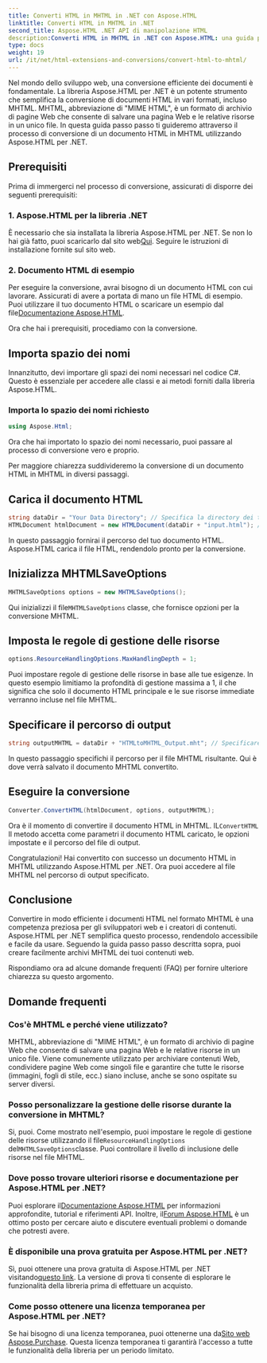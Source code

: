 ```yaml
---
title: Converti HTML in MHTML in .NET con Aspose.HTML
linktitle: Converti HTML in MHTML in .NET
second_title: Aspose.HTML .NET API di manipolazione HTML
description:Converti HTML in MHTML in .NET con Aspose.HTML: una guida passo passo per un'archiviazione efficiente dei contenuti Web. Scopri come utilizzare Aspose.HTML per .NET per creare archivi MHTML.
type: docs
weight: 19
url: /it/net/html-extensions-and-conversions/convert-html-to-mhtml/
---
```


Nel mondo dello sviluppo web, una conversione efficiente dei documenti è fondamentale. La libreria Aspose.HTML per .NET è un potente strumento che semplifica la conversione di documenti HTML in vari formati, incluso MHTML. MHTML, abbreviazione di "MIME HTML", è un formato di archivio di pagine Web che consente di salvare una pagina Web e le relative risorse in un unico file. In questa guida passo passo ti guideremo attraverso il processo di conversione di un documento HTML in MHTML utilizzando Aspose.HTML per .NET.

## Prerequisiti

Prima di immergerci nel processo di conversione, assicurati di disporre dei seguenti prerequisiti:

### 1. Aspose.HTML per la libreria .NET

 È necessario che sia installata la libreria Aspose.HTML per .NET. Se non lo hai già fatto, puoi scaricarlo dal sito web[Qui](https://releases.aspose.com/html/net/). Seguire le istruzioni di installazione fornite sul sito web.

### 2. Documento HTML di esempio

Per eseguire la conversione, avrai bisogno di un documento HTML con cui lavorare. Assicurati di avere a portata di mano un file HTML di esempio. Puoi utilizzare il tuo documento HTML o scaricare un esempio dal file[Documentazione Aspose.HTML](https://reference.aspose.com/html/net/).

Ora che hai i prerequisiti, procediamo con la conversione.

## Importa spazio dei nomi

Innanzitutto, devi importare gli spazi dei nomi necessari nel codice C#. Questo è essenziale per accedere alle classi e ai metodi forniti dalla libreria Aspose.HTML.

### Importa lo spazio dei nomi richiesto

```csharp
using Aspose.Html;
```

Ora che hai importato lo spazio dei nomi necessario, puoi passare al processo di conversione vero e proprio.

Per maggiore chiarezza suddivideremo la conversione di un documento HTML in MHTML in diversi passaggi.

## Carica il documento HTML

```csharp
string dataDir = "Your Data Directory"; // Specifica la directory dei tuoi dati
HTMLDocument htmlDocument = new HTMLDocument(dataDir + "input.html"); // Carica il documento HTML
```

In questo passaggio fornirai il percorso del tuo documento HTML. Aspose.HTML carica il file HTML, rendendolo pronto per la conversione.

## Inizializza MHTMLSaveOptions

```csharp
MHTMLSaveOptions options = new MHTMLSaveOptions();
```

 Qui inizializzi il file`MHTMLSaveOptions` classe, che fornisce opzioni per la conversione MHTML.

## Imposta le regole di gestione delle risorse

```csharp
options.ResourceHandlingOptions.MaxHandlingDepth = 1;
```

Puoi impostare regole di gestione delle risorse in base alle tue esigenze. In questo esempio limitiamo la profondità di gestione massima a 1, il che significa che solo il documento HTML principale e le sue risorse immediate verranno incluse nel file MHTML.

## Specificare il percorso di output

```csharp
string outputMHTML = dataDir + "HTMLtoMHTML_Output.mht"; // Specificare il percorso del file di output
```

In questo passaggio specifichi il percorso per il file MHTML risultante. Qui è dove verrà salvato il documento MHTML convertito.

## Eseguire la conversione

```csharp
Converter.ConvertHTML(htmlDocument, options, outputMHTML);
```

 Ora è il momento di convertire il documento HTML in MHTML. IL`ConvertHTML` Il metodo accetta come parametri il documento HTML caricato, le opzioni impostate e il percorso del file di output.

Congratulazioni! Hai convertito con successo un documento HTML in MHTML utilizzando Aspose.HTML per .NET. Ora puoi accedere al file MHTML nel percorso di output specificato.

## Conclusione

Convertire in modo efficiente i documenti HTML nel formato MHTML è una competenza preziosa per gli sviluppatori web e i creatori di contenuti. Aspose.HTML per .NET semplifica questo processo, rendendolo accessibile e facile da usare. Seguendo la guida passo passo descritta sopra, puoi creare facilmente archivi MHTML dei tuoi contenuti web.

Rispondiamo ora ad alcune domande frequenti (FAQ) per fornire ulteriore chiarezza su questo argomento.

## Domande frequenti

### Cos'è MHTML e perché viene utilizzato?

MHTML, abbreviazione di "MIME HTML", è un formato di archivio di pagine Web che consente di salvare una pagina Web e le relative risorse in un unico file. Viene comunemente utilizzato per archiviare contenuti Web, condividere pagine Web come singoli file e garantire che tutte le risorse (immagini, fogli di stile, ecc.) siano incluse, anche se sono ospitate su server diversi.

### Posso personalizzare la gestione delle risorse durante la conversione in MHTML?

 Si, puoi. Come mostrato nell'esempio, puoi impostare le regole di gestione delle risorse utilizzando il file`ResourceHandlingOptions` del`MHTMLSaveOptions`classe. Puoi controllare il livello di inclusione delle risorse nel file MHTML.

### Dove posso trovare ulteriori risorse e documentazione per Aspose.HTML per .NET?

 Puoi esplorare il[Documentazione Aspose.HTML](https://reference.aspose.com/html/net/) per informazioni approfondite, tutorial e riferimenti API. Inoltre, il[Forum Aspose.HTML](https://forum.aspose.com/) è un ottimo posto per cercare aiuto e discutere eventuali problemi o domande che potresti avere.

### È disponibile una prova gratuita per Aspose.HTML per .NET?

 Sì, puoi ottenere una prova gratuita di Aspose.HTML per .NET visitando[questo link](https://releases.aspose.com/). La versione di prova ti consente di esplorare le funzionalità della libreria prima di effettuare un acquisto.

### Come posso ottenere una licenza temporanea per Aspose.HTML per .NET?

 Se hai bisogno di una licenza temporanea, puoi ottenerne una da[Sito web Aspose.Purchase](https://purchase.aspose.com/temporary-license/). Questa licenza temporanea ti garantirà l'accesso a tutte le funzionalità della libreria per un periodo limitato.

